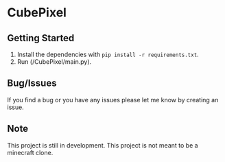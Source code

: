 # CubePixel

## Getting Started 
1) Install the dependencies with `pip install -r requirements.txt`.
2) Run (/CubePixel/main.py).

## Bug/Issues
If you find a bug or you have any issues please let me know by creating an issue.

## Note
This project is still in development.
This project is not meant to be a minecraft clone.
